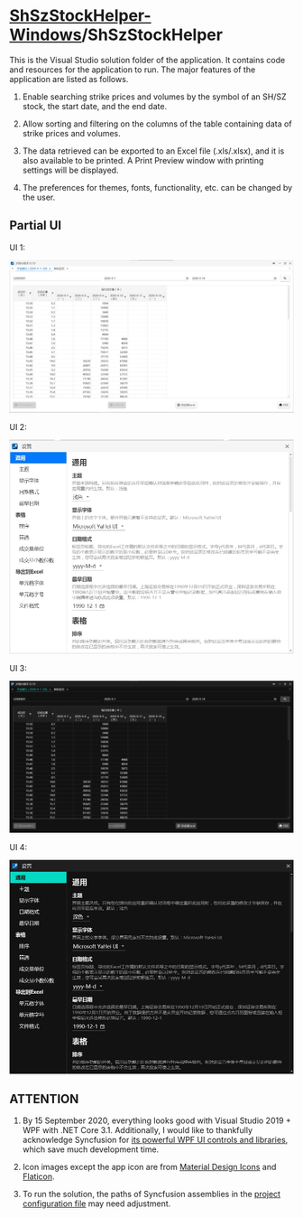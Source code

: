 # [ShSzStockHelper-Windows](https://github.com/ArvinZJC/ShSzStockHelper-Windows)/ShSzStockHelper

This is the Visual Studio solution folder of the application. It contains code and resources for the application to run. The major features of the application are listed as follows.

1. Enable searching strike prices and volumes by the symbol of an SH/SZ stock, the start date, and the end date.

2. Allow sorting and filtering on the columns of the table containing data of strike prices and volumes.

3. The data retrieved can be exported to an Excel file (.xls/.xlsx), and it is also available to be printed. A Print Preview window with printing settings will be displayed.

4. The preferences for themes, fonts, functionality, etc. can be changed by the user.

## Partial UI

UI 1:

![UI1.jpg](./Images_README/UI1.jpg)

UI 2:

![UI2.jpg](./Images_README/UI2.jpg)

UI 3:

![UI3.jpg](./Images_README/UI3.jpg)

UI 4:

![UI4.jpg](./Images_README/UI4.jpg)

## ATTENTION

1. By 15 September 2020, everything looks good with Visual Studio 2019 + WPF with .NET Core 3.1. Additionally, I would like to thankfully acknowledge Syncfusion for [its powerful WPF UI controls and libraries](https://www.syncfusion.com/wpf-ui-controls), which save much development time.

2. Icon images except the app icon are from [Material Design Icons](https://material.io/resources/icons/?style=baseline) and [Flaticon](https://www.flaticon.com/).

3. To run the solution, the paths of Syncfusion assemblies in the [project configuration file](https://github.com/ArvinZJC/ShSzStockHelper-Windows/blob/master/ShSzStockHelper/ShSzStockHelper.csproj) may need adjustment.
